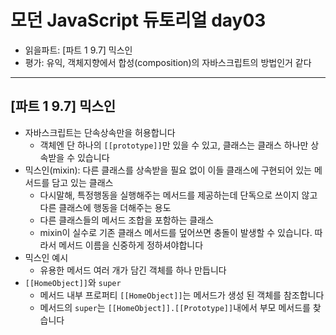 # 모던 JavaScript 듀토리얼 day03

- 읽을파트: [파트 1 9.7] 믹스인
- 평가: 유익, 객체지향에서 합성(composition)의 자바스크립트의 방법인거 같다

---

## [파트 1 9.7] 믹스인

- 자바스크립트는 단속상속만을 허용합니다
  - 객체엔 단 하나의 `[[prototype]]`만 있을 수 있고, 클래스는 클래스 하나만 상속받을 수 있습니다
- 믹스인(mixin): 다른 클래스를 상속받을 필요 없이 이들 클래스에 구현되어 있는 메서드를 담고 있는 클래스
  - 다시말해, 특정행동을 실행해주는 메서드를 제공하는데 단독으로 쓰이지 않고 다른 클래스에 행동을 더해주는 용도
  - 다른 클래스들의 메서드 조합을 포함하는 클래스
  - mixin이 실수로 기존 클래스 메서드를 덮어쓰면 충돌이 발생할 수 있습니다. 따라서 메서드 이름을 신중하게 정하셔야합니다
- 믹스인 예시
  - 유용한 메서드 여러 개가 담긴 객체를 하나 만듭니다
- `[[HomeObject]]`와 `super`
  - 메서드 내부 프로퍼티 `[[HomeObject]]`는 메서드가 생성 된 객체를 참조합니다
  - 메서드의 `super`는 `[[HomeObject]].[[Prototype]]`내에서 부모 메서드를 찾습니다
